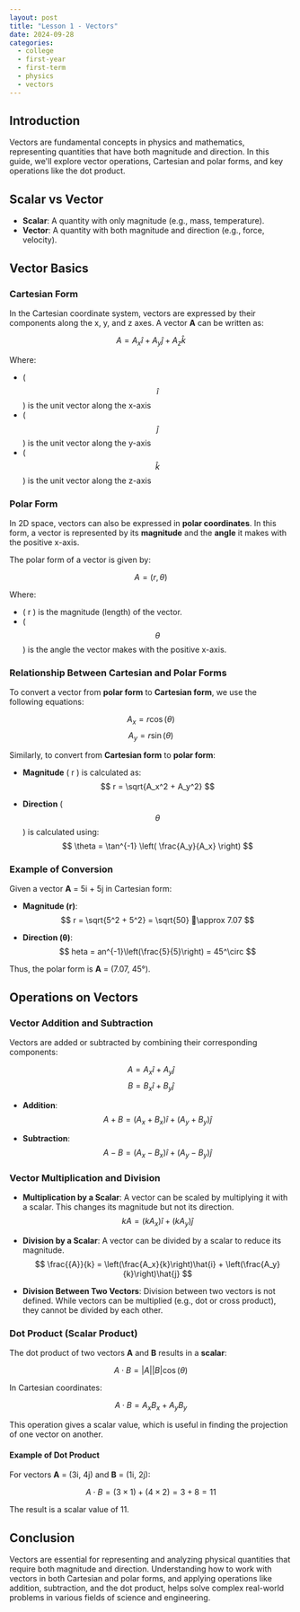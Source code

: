 ```yaml
---
layout: post
title: "Lesson 1 - Vectors"
date: 2024-09-28
categories:
  - college
  - first-year
  - first-term
  - physics
  - vectors
---
```


<script type="text/javascript" async
  src="https://cdnjs.cloudflare.com/ajax/libs/mathjax/2.7.7/MathJax.js?config=TeX-MML-AM_CHTML">
</script>


## Introduction
Vectors are fundamental concepts in physics and mathematics, representing quantities that have both magnitude and direction. In this guide, we'll explore vector operations, Cartesian and polar forms, and key operations like the dot product.

## Scalar vs Vector
- **Scalar**: A quantity with only magnitude (e.g., mass, temperature).
- **Vector**: A quantity with both magnitude and direction (e.g., force, velocity).

## Vector Basics
### Cartesian Form
In the Cartesian coordinate system, vectors are expressed by their components along the x, y, and z axes. A vector **A** can be written as:

$$ {A} = A_x \hat{i} + A_y \hat{j} + A_z \hat{k} $$

Where:
- \( $$\hat{i}$$ \) is the unit vector along the x-axis
- \( $$\hat{j}$$ \) is the unit vector along the y-axis
- \( $$\hat{k}$$ \) is the unit vector along the z-axis


### Polar Form
In 2D space, vectors can also be expressed in **polar coordinates**. In this form, a vector is represented by its **magnitude** and the **angle** it makes with the positive x-axis.

The polar form of a vector is given by:

$$ {A} = (r, 	\theta) $$

Where:
- \( r \) is the magnitude (length) of the vector.
- \( $$	\theta$$ \) is the angle the vector makes with the positive x-axis.

### Relationship Between Cartesian and Polar Forms
To convert a vector from **polar form** to **Cartesian form**, we use the following equations:

$$ A_x = r \cos(	\theta) $$
$$ A_y = r \sin(	\theta) $$

Similarly, to convert from **Cartesian form** to **polar form**:

- **Magnitude** \( r \) is calculated as:
  $$ r = \sqrt{A_x^2 + A_y^2} $$

- **Direction** \( 	$$\theta$$ \) is calculated using:
$$ \theta = \tan^{-1} \left( \frac{A_y}{A_x} \right) $$

### Example of Conversion

Given a vector **A** = 5i + 5j in Cartesian form:

- **Magnitude (r)**:
  $$ r = \sqrt{5^2 + 5^2} = \sqrt{50} \approx 7.07 $$

- **Direction (θ)**:
  $$ 	heta = 	an^{-1}\left(\frac{5}{5}\right) = 45^\circ $$

Thus, the polar form is **A** = (7.07, 45°).

## Operations on Vectors

### Vector Addition and Subtraction
Vectors are added or subtracted by combining their corresponding components:

$$ {A} = A_x \hat{i} + A_y \hat{j} $$
$$ {B} = B_x \hat{i} + B_y \hat{j} $$

- **Addition**:
  $$ {A} + {B} = (A_x + B_x) \hat{i} + (A_y + B_y) \hat{j} $$

- **Subtraction**:
  $$ {A} - {B} = (A_x - B_x) \hat{i} + (A_y - B_y) \hat{j} $$

### Vector Multiplication and Division
- **Multiplication by a Scalar**: A vector can be scaled by multiplying it with a scalar. This changes its magnitude but not its direction.
  $$ k{A} = (kA_x)\hat{i} + (kA_y)\hat{j} $$

- **Division by a Scalar**: A vector can be divided by a scalar to reduce its magnitude.
  $$ \frac{{A}}{k} = \left(\frac{A_x}{k}\right)\hat{i} + \left(\frac{A_y}{k}\right)\hat{j} $$

- **Division Between Two Vectors**: Division between two vectors is not defined. While vectors can be multiplied (e.g., dot or cross product), they cannot be divided by each other.

### Dot Product (Scalar Product)
The dot product of two vectors **A** and **B** results in a **scalar**:

$$ {A} \cdot {B} = |{A}||{B}|\cos(	\theta) $$

In Cartesian coordinates:

$$ {A} \cdot {B} = A_x B_x + A_y B_y $$

This operation gives a scalar value, which is useful in finding the projection of one vector on another.

#### Example of Dot Product
For vectors **A** = (3i, 4j) and **B** = (1i, 2j):

$$ {A} \cdot {B} = (3 \times 1) + (4 	\times 2) = 3 + 8 = 11 $$

The result is a scalar value of 11.

## Conclusion
Vectors are essential for representing and analyzing physical quantities that require both magnitude and direction. Understanding how to work with vectors in both Cartesian and polar forms, and applying operations like addition, subtraction, and the dot product, helps solve complex real-world problems in various fields of science and engineering.
